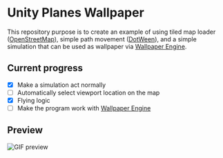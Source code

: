 # Unity Planes Wallpaper
This repository purpose is to create an example of using tiled map loader ([OpenStreetMap](https://wiki.openstreetmap.org/wiki/Tiles)), simple path movement ([DotWeen](http://dotween.demigiant.com/)), and a simple simulation that can be used as wallpaper via [Wallpaper Engine](https://store.steampowered.com/app/431960/Wallpaper_Engine/).
## Current progress
- [x] Make a simulation act normally
- [ ] Automatically select viewport location on the map
- [x] Flying logic
- [ ] Make the program work with [Wallpaper Engine](https://store.steampowered.com/app/431960/Wallpaper_Engine/)
## Preview
![GIF preview](https://raw.githubusercontent.com/Ommand/UnityPlanesWallpaper/master/Preview/preview.gif)
